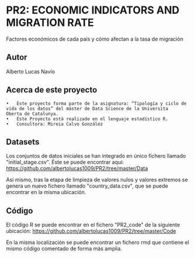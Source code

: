 # PR2: ECONOMIC INDICATORS AND MIGRATION RATE

Factores económicos de cada país y cómo afectan a la tasa de migración

## Autor

Alberto Lucas Navío

## Acerca de este proyecto

    •	Este proyecto forma parte de la asignatura: “Tipología y ciclo de vida de los datos” del máster de Data Science de la Universita           Oberta de Catalunya.
    •	Este Proyecto está realizado en el lenguaje estadístico R.
    •	Consultora: Mireia Calvo González


## Datasets

Los conjuntos de datos iniciales se han integrado en único fichero llamado "initial_stage.csv". Éste se puede encontrar aquí: https://github.com/albertolucas1009/PR2/tree/master/Data

Así mismo, tras la etapa de limpieza de valores nulos y valores extremos se genera un nuevo fichero llamado "country_data.csv", que se puede encontrar en la misma ubicación.


## Código

El código R se puede encontrar en el fichero "PR2_code" de la siguiente ubicación: https://github.com/albertolucas1009/PR2/tree/master/Code

En la misma localización se puede encontrar un fichero rmd que contiene el mismo código comentado de forma más amplia.  

